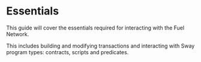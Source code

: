# Essentials

This guide will cover the essentials required for interacting with the Fuel Network.

This includes building and modifying transactions and interacting with Sway program types: contracts, scripts and predicates.
